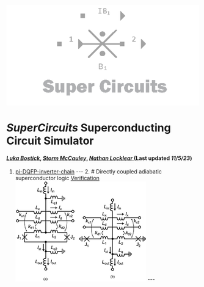 ![](/img/external_image.png)

# *SuperCircuits* Superconducting Circuit Simulator
#### *[Luka Bostick](https:/ithub.com/LukaBostick)*, *[ Storm McCauley](https://thub.com/Person2)*, *[Nathan Locklear ](https:/g/hub.com/Person3)* (Last updated *11/5/23*)


1. [pi-DQFP-inverter-chain](/imulation/pi_DQFP_inverter_chain)
        ---
        2. # Directly coupled adiabatic superconductor logic [Verification](/imulation/pi-DQFP-inverter-chain-verification.md)
        ![](/img/pi_DQFP_inverter_chain-fig.jpg)
        ---